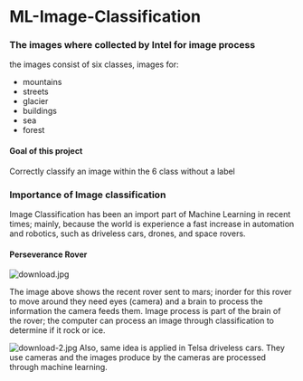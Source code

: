 # ML-Image-Classification


### The images where collected by Intel for image process
the images consist of six classes, images for:
- mountains
- streets
- glacier
- buildings
- sea
- forest

#### Goal of this project
Correctly classify an image within the 6 class without a label


### Importance of Image classification

Image Classification has been an import part of Machine Learning in recent times; mainly, because the world is experience a fast increase in automation and robotics, such as driveless cars, drones, and space rovers.

#### Perseverance Rover
![download.jpg](attachment:download.jpg)


The image above shows the recent rover sent to mars; inorder for this rover to move around they need eyes (camera) and a brain to process the information the camera feeds them. Image process is part of the brain of the rover; the computer can process an image through classification to determine if it rock or ice.


![download-2.jpg](attachment:download-2.jpg)
Also, same idea is applied in Telsa driveless cars. They use cameras and the images produce by the cameras are processed through machine learning.

